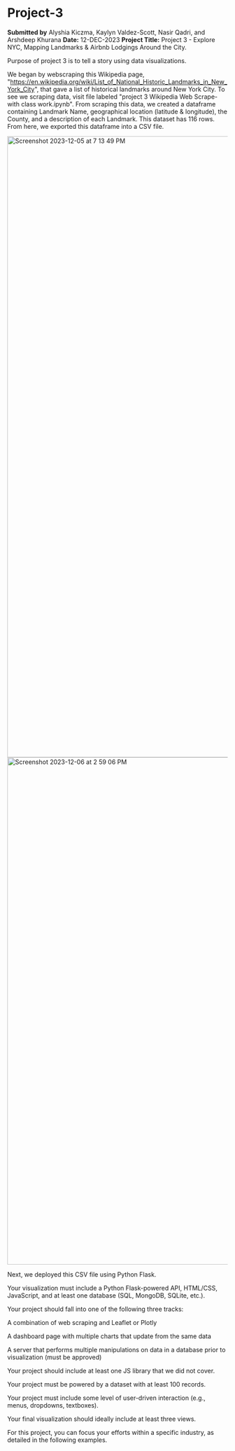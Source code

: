 # Project-3
**Submitted by** Alyshia Kiczma, Kaylyn Valdez-Scott, Nasir Qadri, and Arshdeep Khurana **Date:** 12-DEC-2023 **Project Title:** Project 3 - Explore NYC, Mapping Landmarks & Airbnb Lodgings Around the City.

Purpose of project 3 is to tell a story using data visualizations. 

We began by webscraping this Wikipedia page, "https://en.wikipedia.org/wiki/List_of_National_Historic_Landmarks_in_New_York_City", that gave a list of historical landmarks around New York City. To see we scraping data, visit file labeled "project 3 Wikipedia Web Scrape-with class work.ipynb". From scraping this data, we created a dataframe containing Landmark Name, geographical location (latitude & longitude), the County, and a description of each Landmark. This dataset has 116 rows. From here, we exported this dataframe into a CSV file. 

<img width="1419" alt="Screenshot 2023-12-05 at 7 13 49 PM" src="https://github.com/kaylynvaldezscott/Project-3/assets/141589524/d6e3f7b2-f9ff-4b6c-82b1-e6304641f15c">

<img width="1159" alt="Screenshot 2023-12-06 at 2 59 06 PM" src="https://github.com/kaylynvaldezscott/Project-3/assets/141589524/7897cdfe-b30d-43f0-8c20-e27ea13036ff">





Next, we deployed this CSV file using Python Flask. 





Your visualization must include a Python Flask-powered API, HTML/CSS, JavaScript, and at least one database (SQL, MongoDB, SQLite, etc.).

Your project should fall into one of the following three tracks:

A combination of web scraping and Leaflet or Plotly

A dashboard page with multiple charts that update from the same data

A server that performs multiple manipulations on data in a database prior to visualization (must be approved)

Your project should include at least one JS library that we did not cover.

Your project must be powered by a dataset with at least 100 records.

Your project must include some level of user-driven interaction (e.g., menus, dropdowns, textboxes).

Your final visualization should ideally include at least three views.

For this project, you can focus your efforts within a specific industry, as detailed in the following examples.
